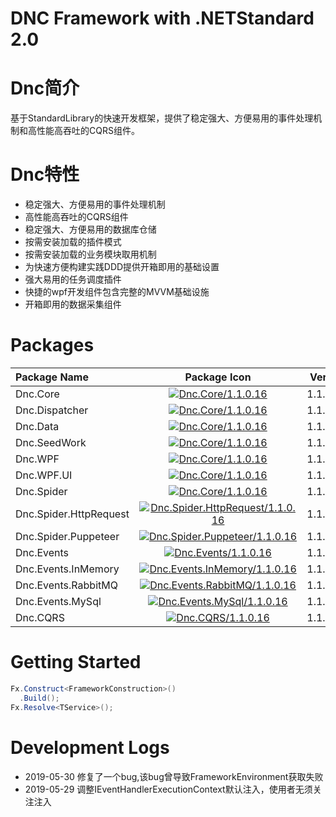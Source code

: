 ﻿DNC Framework with .NETStandard 2.0
===

# Dnc简介
基于StandardLibrary的快速开发框架，提供了稳定强大、方便易用的事件处理机制和高性能高吞吐的CQRS组件。

# Dnc特性

* 稳定强大、方便易用的事件处理机制
* 高性能高吞吐的CQRS组件
* 稳定强大、方便易用的数据库仓储
* 按需安装加载的插件模式
* 按需安装加载的业务模块取用机制
* 为快速方便构建实践DDD提供开箱即用的基础设置
* 强大易用的任务调度插件
* 快捷的wpf开发组件包含完整的MVVM基础设施
* 开箱即用的数据采集组件

# Packages

|Package Name|Package Icon|Version|
|:-------|:-------:|------:|
|Dnc.Core|[![Dnc.Core/1.1.0.16](https://img.shields.io/badge/nuget-1.1.0.12-blue.svg)](https://www.nuget.org/packages/Dnc.Core/1.1.0.16)|1.1.0.16|
|Dnc.Dispatcher|[![Dnc.Core/1.1.0.16](https://img.shields.io/badge/nuget-1.1.0.12-blue.svg)](https://www.nuget.org/packages/Dnc.Dispatcher/1.1.0.16)|1.1.0.16|
|Dnc.Data|[![Dnc.Core/1.1.0.16](https://img.shields.io/badge/nuget-1.1.0.12-blue.svg)](https://www.nuget.org/packages/Dnc.Data/1.1.0.16)|1.1.0.12|
|Dnc.SeedWork|[![Dnc.Core/1.1.0.16](https://img.shields.io/badge/nuget-1.1.0.12-blue.svg)](https://www.nuget.org/packages/Dnc.SeedWork/1.1.0.16)|1.1.0.16|
|Dnc.WPF|[![Dnc.Core/1.1.0.16](https://img.shields.io/badge/nuget-1.1.0.12-blue.svg)](https://www.nuget.org/packages/Dnc.WPF/1.1.0.16)|1.1.0.16|
|Dnc.WPF.UI|[![Dnc.Core/1.1.0.16](https://img.shields.io/badge/nuget-1.1.0.12-blue.svg)](https://www.nuget.org/packages/Dnc.WPF.UI/1.1.0.16)|1.1.0.16|
|Dnc.Spider|[![Dnc.Core/1.1.0.16](https://img.shields.io/badge/nuget-1.1.0.12-blue.svg)](https://www.nuget.org/packages/Dnc.Spider/1.1.0.16)|1.1.0.16|
|Dnc.Spider.HttpRequest|[![Dnc.Spider.HttpRequest/1.1.0.16](https://img.shields.io/badge/nuget-1.1.0.12-blue.svg)](https://www.nuget.org/packages/Spider.HttpRequest/1.1.0.16)|1.1.0.16|
|Dnc.Spider.Puppeteer|[![Dnc.Spider.Puppeteer/1.1.0.16](https://img.shields.io/badge/nuget-1.1.0.12-blue.svg)](https://www.nuget.org/packages/Dnc.Spider.Puppeteer/1.1.0.16)|1.1.0.16|
|Dnc.Events|[![Dnc.Events/1.1.0.16](https://img.shields.io/badge/nuget-1.1.0.12-blue.svg)](https://www.nuget.org/packages/Dnc.Events/1.1.0.16)|1.1.0.12|
|Dnc.Events.InMemory|[![Dnc.Events.InMemory/1.1.0.16](https://img.shields.io/badge/nuget-1.1.0.12-blue.svg)](https://www.nuget.org/packages/Dnc.Events.InMemory/1.1.0.16)|1.1.0.16|
|Dnc.Events.RabbitMQ|[![Dnc.Events.RabbitMQ/1.1.0.16](https://img.shields.io/badge/nuget-1.1.0.12-blue.svg)](https://www.nuget.org/packages/Dnc.Events.RabbitMQ/1.1.0.16)|1.1.0.16|
|Dnc.Events.MySql|[![Dnc.Events.MySql/1.1.0.16](https://img.shields.io/badge/nuget-1.1.0.12-blue.svg)](https://www.nuget.org/packages/Dnc.Events.MySql/1.1.0.16)|1.1.0.16|
|Dnc.CQRS|[![Dnc.CQRS/1.1.0.16](https://img.shields.io/badge/nuget-1.1.0.12-blue.svg)](https://www.nuget.org/packages/Dnc.CQRS/1.1.0.16)|1.1.0.16|

# Getting Started
```c#
Fx.Construct<FrameworkConstruction>()
  .Build();
Fx.Resolve<TService>();
```

# Development Logs

* 2019-05-30 修复了一个bug,该bug曾导致FrameworkEnvironment获取失败
* 2019-05-29 调整IEventHandlerExecutionContext默认注入，使用者无须关注注入



